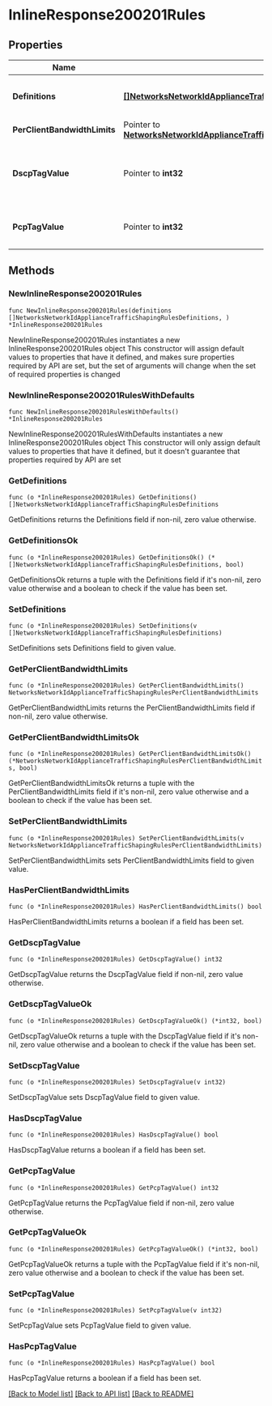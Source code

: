 # InlineResponse200201Rules

## Properties

Name | Type | Description | Notes
------------ | ------------- | ------------- | -------------
**Definitions** | [**[]NetworksNetworkIdApplianceTrafficShapingRulesDefinitions**](NetworksNetworkIdApplianceTrafficShapingRulesDefinitions.md) |     A list of objects describing the definitions of your traffic shaping rule. At least one definition is required.  | 
**PerClientBandwidthLimits** | Pointer to [**NetworksNetworkIdApplianceTrafficShapingRulesPerClientBandwidthLimits**](NetworksNetworkIdApplianceTrafficShapingRulesPerClientBandwidthLimits.md) |  | [optional] 
**DscpTagValue** | Pointer to **int32** |     The DSCP tag applied by your rule. null means &#39;Do not change DSCP tag&#39;.     For a list of possible tag values, use the trafficShaping/dscpTaggingOptions endpoint.  | [optional] 
**PcpTagValue** | Pointer to **int32** |     The PCP tag applied by your rule. Can be 0 (lowest priority) through 7 (highest priority).     null means &#39;Do not set PCP tag&#39;.  | [optional] 

## Methods

### NewInlineResponse200201Rules

`func NewInlineResponse200201Rules(definitions []NetworksNetworkIdApplianceTrafficShapingRulesDefinitions, ) *InlineResponse200201Rules`

NewInlineResponse200201Rules instantiates a new InlineResponse200201Rules object
This constructor will assign default values to properties that have it defined,
and makes sure properties required by API are set, but the set of arguments
will change when the set of required properties is changed

### NewInlineResponse200201RulesWithDefaults

`func NewInlineResponse200201RulesWithDefaults() *InlineResponse200201Rules`

NewInlineResponse200201RulesWithDefaults instantiates a new InlineResponse200201Rules object
This constructor will only assign default values to properties that have it defined,
but it doesn't guarantee that properties required by API are set

### GetDefinitions

`func (o *InlineResponse200201Rules) GetDefinitions() []NetworksNetworkIdApplianceTrafficShapingRulesDefinitions`

GetDefinitions returns the Definitions field if non-nil, zero value otherwise.

### GetDefinitionsOk

`func (o *InlineResponse200201Rules) GetDefinitionsOk() (*[]NetworksNetworkIdApplianceTrafficShapingRulesDefinitions, bool)`

GetDefinitionsOk returns a tuple with the Definitions field if it's non-nil, zero value otherwise
and a boolean to check if the value has been set.

### SetDefinitions

`func (o *InlineResponse200201Rules) SetDefinitions(v []NetworksNetworkIdApplianceTrafficShapingRulesDefinitions)`

SetDefinitions sets Definitions field to given value.


### GetPerClientBandwidthLimits

`func (o *InlineResponse200201Rules) GetPerClientBandwidthLimits() NetworksNetworkIdApplianceTrafficShapingRulesPerClientBandwidthLimits`

GetPerClientBandwidthLimits returns the PerClientBandwidthLimits field if non-nil, zero value otherwise.

### GetPerClientBandwidthLimitsOk

`func (o *InlineResponse200201Rules) GetPerClientBandwidthLimitsOk() (*NetworksNetworkIdApplianceTrafficShapingRulesPerClientBandwidthLimits, bool)`

GetPerClientBandwidthLimitsOk returns a tuple with the PerClientBandwidthLimits field if it's non-nil, zero value otherwise
and a boolean to check if the value has been set.

### SetPerClientBandwidthLimits

`func (o *InlineResponse200201Rules) SetPerClientBandwidthLimits(v NetworksNetworkIdApplianceTrafficShapingRulesPerClientBandwidthLimits)`

SetPerClientBandwidthLimits sets PerClientBandwidthLimits field to given value.

### HasPerClientBandwidthLimits

`func (o *InlineResponse200201Rules) HasPerClientBandwidthLimits() bool`

HasPerClientBandwidthLimits returns a boolean if a field has been set.

### GetDscpTagValue

`func (o *InlineResponse200201Rules) GetDscpTagValue() int32`

GetDscpTagValue returns the DscpTagValue field if non-nil, zero value otherwise.

### GetDscpTagValueOk

`func (o *InlineResponse200201Rules) GetDscpTagValueOk() (*int32, bool)`

GetDscpTagValueOk returns a tuple with the DscpTagValue field if it's non-nil, zero value otherwise
and a boolean to check if the value has been set.

### SetDscpTagValue

`func (o *InlineResponse200201Rules) SetDscpTagValue(v int32)`

SetDscpTagValue sets DscpTagValue field to given value.

### HasDscpTagValue

`func (o *InlineResponse200201Rules) HasDscpTagValue() bool`

HasDscpTagValue returns a boolean if a field has been set.

### GetPcpTagValue

`func (o *InlineResponse200201Rules) GetPcpTagValue() int32`

GetPcpTagValue returns the PcpTagValue field if non-nil, zero value otherwise.

### GetPcpTagValueOk

`func (o *InlineResponse200201Rules) GetPcpTagValueOk() (*int32, bool)`

GetPcpTagValueOk returns a tuple with the PcpTagValue field if it's non-nil, zero value otherwise
and a boolean to check if the value has been set.

### SetPcpTagValue

`func (o *InlineResponse200201Rules) SetPcpTagValue(v int32)`

SetPcpTagValue sets PcpTagValue field to given value.

### HasPcpTagValue

`func (o *InlineResponse200201Rules) HasPcpTagValue() bool`

HasPcpTagValue returns a boolean if a field has been set.


[[Back to Model list]](../README.md#documentation-for-models) [[Back to API list]](../README.md#documentation-for-api-endpoints) [[Back to README]](../README.md)


